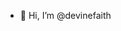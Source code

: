 - 👋 Hi, I’m @devinefaith

<!---
devinefaith/devinefaith is a ✨ special ✨ repository because its `README.md` (this file) appears on your GitHub profile.
You can click the Preview link to take a look at your changes.
--->
